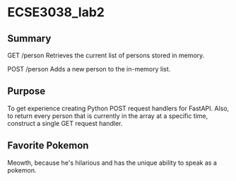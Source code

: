 # ECSE3038_lab2

## Summary

GET /person
Retrieves the current list of persons stored in memory.

POST /person
Adds a new person to the in-memory list.

## Purpose

To get experience creating Python POST request handlers for FastAPI. Also, to return every person that is currently in the array at a specific time, construct a single GET request handler.

## Favorite Pokemon

Meowth, because he's hilarious and has the unique ability to speak as a pokemon.

